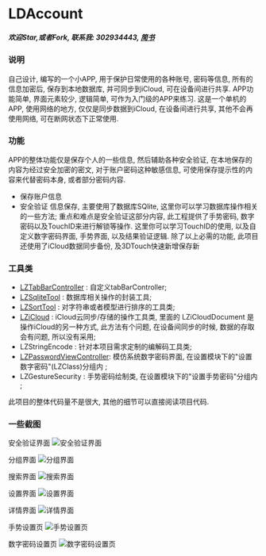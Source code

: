 # LDAccount

##### 欢迎Star,或者Fork, 联系我: 302934443, [简书](http://www.jianshu.com/u/2846c3d3a974)

### 说明
自己设计, 编写的一个小APP, 用于保护日常使用的各种账号, 密码等信息, 所有的信息加密后, 保存到本地数据库, 并可同步到iCloud, 可在设备间进行共享.
APP功能简单, 界面元素较少, 逻辑简单, 可作为入门级的APP来练习.
这是一个单机的APP, 使用网络的地方, 仅仅是同步数据到iCloud, 在设备间进行共享, 其他不会再使用网络, 可在断网状态下正常使用.

### 功能
APP的整体功能仅是保存个人的一些信息, 然后辅助各种安全验证, 在本地保存的内容为经过安全加密的密文, 对于账户密码这种敏感信息, 可使用保存提示性的内容来代替密码本身, 或者部分密码内容.
- 保存账户信息
- 安全验证
信息保存, 主要使用了数据库SQlite, 这里你可以学习数据库操作相关的一些方法; 重点和难点是安全验证这部分内容, 此工程提供了手势密码, 数字密码以及TouchID来进行解锁等操作. 这里你可以学习TouchID的使用, 以及自定义数字密码界面, 手势界面, 以及结果验证逻辑. 
除了以上必需的功能, 此项目还使用了iCloud数据同步备份, 及3DTouch快速新增保存新

### 工具类
- [LZTabBarController](https://github.com/LQQZYY/LZTabBarController) : 自定义tabBarController;
- [LZSqliteTool](https://github.com/LQQZYY/LZSqliteTool) : 数据库相关操作的封装工具;
- [LZSortTool](https://github.com/LQQZYY/LZSortTool) : 对字符串或者模型进行排序的工具类; 
- [LZiCloud](https://github.com/LQQZYY/LZiCloudDemo) : iCloud云同步/存储的操作工具类, 里面的 LZiCloudDocument 是操作iCloud的另一种方式, 此方法有个问题, 在设备间同步的时候, 数据的存取会有问题, 所以没有采用;
- LZStringEncode : 针对本项目需求定制的编解码工具类;
- [LZPasswordViewController](https://github.com/LQQZYY/LZPasswordViewController): 模仿系统数字密码界面, 在设置模块下的"设置数字密码"(LZClass)分组内 ;
- LZGestureSecurity : 手势密码绘制类, 在设置模块下的"设置手势密码"分组内 ;

此项目的整体代码量不是很大, 其他的细节可以直接阅读项目代码.

### 一些截图
安全验证界面
![安全验证界面](http://upload-images.jianshu.io/upload_images/1928848-62ada81ae8ae8b4a.jpeg?imageMogr2/auto-orient/strip%7CimageView2/2/w/1240)

分组界面
![分组界面](http://upload-images.jianshu.io/upload_images/1928848-67466d3ecefa2ad3.jpeg?imageMogr2/auto-orient/strip%7CimageView2/2/w/1240)

搜索界面
![搜索界面](http://upload-images.jianshu.io/upload_images/1928848-904ed99d900e56af.jpeg?imageMogr2/auto-orient/strip%7CimageView2/2/w/1240)

设置界面
![设置界面](http://upload-images.jianshu.io/upload_images/1928848-9b1425bfa3abc531.jpeg?imageMogr2/auto-orient/strip%7CimageView2/2/w/1240)

详情界面
![详情界面](http://upload-images.jianshu.io/upload_images/1928848-73a53b956d392e63.jpeg?imageMogr2/auto-orient/strip%7CimageView2/2/w/1240)

手势设置页
![手势设置页](http://upload-images.jianshu.io/upload_images/1928848-5aba7191de899756.jpeg?imageMogr2/auto-orient/strip%7CimageView2/2/w/1240)

数字密码设置页
![数字密码设置页](http://upload-images.jianshu.io/upload_images/1928848-79b058ba9a3a8f03.jpeg?imageMogr2/auto-orient/strip%7CimageView2/2/w/1240)
